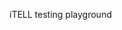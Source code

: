 <i-image src="/images/itell.svg" alt="iTELL logo" width="180" height="180" expandable="false" priority="true">
</i-image>

iTELL testing playground
